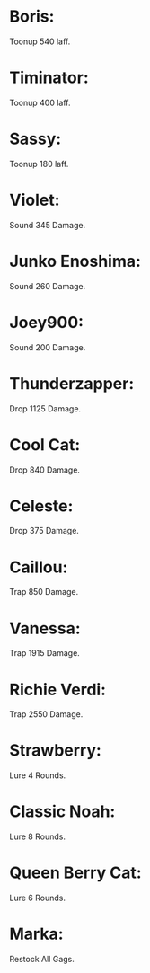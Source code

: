 # Boris: 
Toonup 540 laff.
# Timinator: 
Toonup 400 laff.
# Sassy: 
Toonup 180 laff.
# Violet:
Sound 345 Damage.
# Junko Enoshima: 
Sound 260 Damage.
# Joey900: 
Sound 200 Damage.
# Thunderzapper: 
Drop 1125 Damage.
# Cool Cat: 
Drop 840 Damage.
# Celeste: 
Drop 375 Damage.
# Caillou: 
Trap 850 Damage.
# Vanessa: 
Trap 1915 Damage.
# Richie Verdi: 
Trap 2550 Damage.
# Strawberry: 
Lure 4 Rounds.
# Classic Noah: 
Lure 8 Rounds.
# Queen Berry Cat: 
Lure 6 Rounds.
# Marka:
Restock All Gags.
